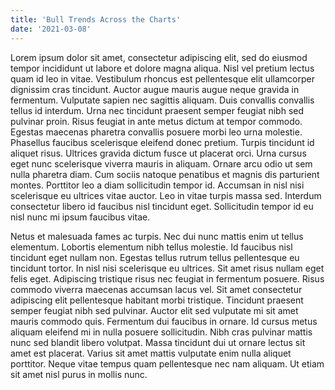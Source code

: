 ```yaml
---
title: 'Bull Trends Across the Charts'
date: '2021-03-08'
---
```


Lorem ipsum dolor sit amet, consectetur adipiscing elit, sed do eiusmod tempor incididunt ut labore et dolore magna aliqua. Nisl vel pretium lectus quam id leo in vitae. Vestibulum rhoncus est pellentesque elit ullamcorper dignissim cras tincidunt. Auctor augue mauris augue neque gravida in fermentum. Vulputate sapien nec sagittis aliquam. Duis convallis convallis tellus id interdum. Urna nec tincidunt praesent semper feugiat nibh sed pulvinar proin. Risus feugiat in ante metus dictum at tempor commodo. Egestas maecenas pharetra convallis posuere morbi leo urna molestie. Phasellus faucibus scelerisque eleifend donec pretium. Turpis tincidunt id aliquet risus. Ultrices gravida dictum fusce ut placerat orci. Urna cursus eget nunc scelerisque viverra mauris in aliquam. Ornare arcu odio ut sem nulla pharetra diam. Cum sociis natoque penatibus et magnis dis parturient montes. Porttitor leo a diam sollicitudin tempor id. Accumsan in nisl nisi scelerisque eu ultrices vitae auctor. Leo in vitae turpis massa sed. Interdum consectetur libero id faucibus nisl tincidunt eget. Sollicitudin tempor id eu nisl nunc mi ipsum faucibus vitae.

Netus et malesuada fames ac turpis. Nec dui nunc mattis enim ut tellus elementum. Lobortis elementum nibh tellus molestie. Id faucibus nisl tincidunt eget nullam non. Egestas tellus rutrum tellus pellentesque eu tincidunt tortor. In nisl nisi scelerisque eu ultrices. Sit amet risus nullam eget felis eget. Adipiscing tristique risus nec feugiat in fermentum posuere. Risus commodo viverra maecenas accumsan lacus vel. Sit amet consectetur adipiscing elit pellentesque habitant morbi tristique. Tincidunt praesent semper feugiat nibh sed pulvinar. Auctor elit sed vulputate mi sit amet mauris commodo quis. Fermentum dui faucibus in ornare. Id cursus metus aliquam eleifend mi in nulla posuere sollicitudin. Nibh cras pulvinar mattis nunc sed blandit libero volutpat. Massa tincidunt dui ut ornare lectus sit amet est placerat. Varius sit amet mattis vulputate enim nulla aliquet porttitor. Neque vitae tempus quam pellentesque nec nam aliquam. Ut etiam sit amet nisl purus in mollis nunc.